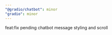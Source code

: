 ```yaml
---
"@gradio/chatbot": minor
"gradio": minor
---
```


feat:fix pending chatbot message styling and scroll 
